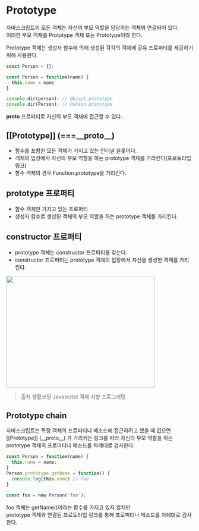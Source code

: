 # Prototype
자바스크립트의 모든 객체는 자신의 부모 역할을 담당하는 객체와 연결되어 있다.      
이러한 부모 객체를 Prototype 객체 또는 Prototype이라 한다.      

Prototype 객체는 생성자 함수에 의해 생성된 각각의 객체에 공유 프로퍼티를 제공하기 위해 사용한다.

```javascript
const Person = {};

const Person = function(name) {
  this.name = name
}

console.dir(person); // Object.prototype
console.dir(Person); // Person.prototype
```
__proto__ 프로퍼티로 자신의 부모 객체에 접근할 수 있다. 

## [[Prototype]] (===&#95;&#95;proto__)
* 함수를 포함한 모든 객체가 가지고 있는 인터널 슬롯이다.
* 객체의 입장에서 자신의 부모 역할을 하는 prototype 객체를 가리킨다(프로토타입 링크)
* 함수 객체의 경우 Function.prototype을 가리킨다.

## prototype 프로퍼티
* 함수 객체만 가지고 있는 프로퍼티
* 생성자 함수로 생성된 객체의 부모 역할을 하는 prototype 객체를 가리킨다.

## constructor 프로퍼티
* prototype 객체는 constructor 프로퍼티를 갖는다. 
* constructor 프로퍼티는 prototype 객체의 입장에서 자신을 생성한 객체를 가리킨다.

<img src="https://user-images.githubusercontent.com/52212226/107618575-1f8a0d00-6c95-11eb-88a3-0209e70d2481.png" width="400" height="300">      

> 출처 생활코딩 Javascript 객체 지향 프로그래밍

## Prototype chain
자바스크립트는 특정 객체의 프로퍼티나 메소드에 접근하려고 했을 때 없으면       
[[Prototype]] (&#95;&#95;proto__) 가 가리키는 링크를 따라 자신의 부모 역할을 하는 prototype 객체의 프로퍼티나 메소드를 차례대로 검사한다.
```javascript
const Person = function(name) {
  this.name = name;
}
Person.prototype.getName = function() {
  console.log(this.name) // foo
}

const foo = new Person('foo');
```
foo 객체는 getName()이라는 함수를 가지고 있지 않지만       
prototype 객체와 연결된 프로토타입 링크를 통해 프로퍼티나 메소드를 차례대로 검사한다.




